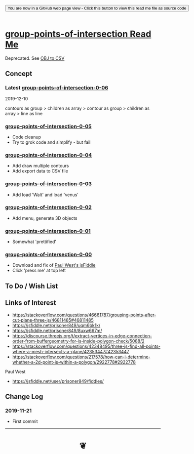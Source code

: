 <span style=display:none; >[You are now in a GitHub source code view - click this link to view Read Me file as a web page]( https://jaanga.github.io/#cookbook-threejs/examples/0-templates/README.md "View file as a web page." ) </span>


<div><input type=button onclick="window.location.href='https://github.com/jaanga/jaanga.github.io/tree/master/demo/doug-d/obj-to-csv/group-points-of-intersection'";
value='You are now in a GitHub web page view - Click this button to view this read me file as source code' ></div>

<br>

# [group-points-of-intersection Read Me]( #xxxxxx/README.md )

<!--
<iframe src=https://jaanga.github.io/#cookbook/examples/xxxxxx/xxxxxx.html width=100% height=500px >Iframes are not viewable in GitHub source code view</iframe>
_basic-html.html_
-->

Deprecated. See [OBJ to CSV ]( https://jaanga.github.io/demo/doug-d/obj-to-csv/readme.html )


## Concept


### Latest [ group-points-of-intersection-0-06 ]( group-points-of-intersection-0-06.html )

2019-12-10

contours as group > children as array > contour as group > children as array > line as line


### [ group-points-of-intersection-0-05 ]( group-points-of-intersection-0-05.html )

* Code cleanup
* Try to grok code and simplify - but fail

### [ group-points-of-intersection-0-04 ]( group-points-of-intersection-0-04.html )

* Add draw multiple contours
* Add export data to CSV file

### [ group-points-of-intersection-0-03 ]( group-points-of-intersection-0-03.html )

* Add load 'Walt' and load 'venus'

### [ group-points-of-intersection-0-02 ]( group-points-of-intersection-0-02.html )

* Add menu, generate 3D objects

### [ group-points-of-intersection-0-01 ]( group-points-of-intersection-0-01.html )

* Somewhat 'prettified'

### [ group-points-of-intersection-0-00 ]( group-points-of-intersection-0-00.html )

* Download and fix of [Paul West's jsFiddle]( https://jsfiddle.net/prisoner849/uqm6bk1k/ )
* Click 'press me' at top left



## To Do / Wish List


## Links of Interest

* https://stackoverflow.com/questions/46661787/grouping-points-after-cut-plane-three-js/46811485#46811485
* https://jsfiddle.net/prisoner849/uqm6bk1k/
* https://jsfiddle.net/prisoner849/8uxw667m/
* https://discourse.threejs.org/t/extract-vertices-in-edge-connection-order-from-buffergeometry-for-is-inside-polygon-check/5088/2
* https://stackoverflow.com/questions/42348495/three-js-find-all-points-where-a-mesh-intersects-a-plane/42353447#42353447
* https://stackoverflow.com/questions/217578/how-can-i-determine-whether-a-2d-point-is-within-a-polygon/2922778#2922778

Paul West

* https://jsfiddle.net/user/prisoner849/fiddles/

## Change Log


### 2019-11-21

* First commit

***

# <center title="hello!" ><a href=javascript:window.scrollTo(0,0); style=text-decoration:none; > ❦ </a></center>
